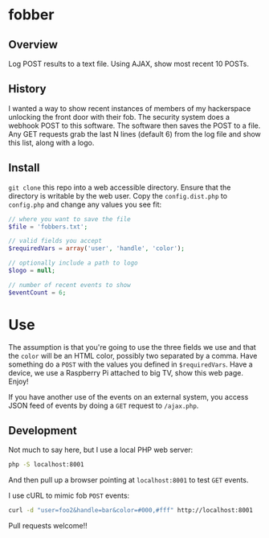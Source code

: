 # fobber

## Overview

Log POST results to a text file.  Using AJAX, show most recent 10 POSTs.

## History

I wanted a way to show recent instances of members of my hackerspace
unlocking the front door with their fob. The security system does a webhook
POST to this software.  The software then saves the POST to a file.  Any
GET requests grab the last N lines (default 6) from the log file and 
show this list, along with a logo.

## Install

`git clone` this repo into a web accessible directory.  Ensure that
the directory is writable by the web user.  Copy the `config.dist.php`
to `config.php` and change any values you see fit:

```php
// where you want to save the file
$file = 'fobbers.txt';

// valid fields you accept
$requiredVars = array('user', 'handle', 'color');

// optionally include a path to logo
$logo = null;

// number of recent events to show
$eventCount = 6;
```

# Use

The assumption is that you're going to use the three fields we use
and that the `color` will be an HTML color, possibly two separated by
a comma. Have something do a `POST` with the values you defined
in `$requiredVars`.  Have a device, we use a Raspberry Pi attached
to big TV, show this web page.  Enjoy! 

If you have another use of the events on an external system,
you access JSON feed of events by doing a `GET` request to `/ajax.php`. 

## Development

Not much to say here, but I use a local PHP web server:

```bash
php -S localhost:8001
```

And then pull up a browser pointing at `localhost:8001` to test `GET` events. 

I use cURL to mimic fob `POST` events:

```bash
curl -d "user=foo2&handle=bar&color=#000,#fff" http://localhost:8001
```

Pull requests welcome!!